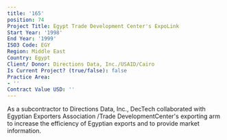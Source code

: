 ```yaml
---
title: '165'
position: 74
Project Title: Egypt Trade Development Center's ExpoLink
Start Year: '1998'
End Year: '1999'
ISO3 Code: EGY
Region: Middle East
Country: Egypt
Client/ Donor: Directions Data, Inc./USAID/Cairo
Is Current Project? (true/false): false
Practice Area:
- ''
Contract Value USD: ''
---
```


As a subcontractor to Directions Data, Inc., DecTech collaborated with Egyptian Exporters Association /Trade DevelopmentCenter's exporting arm to increase the efficiency of Egyptian exports and to provide market information.